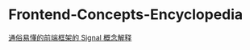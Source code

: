 # Frontend-Concepts-Encyclopedia

[通俗易懂的前端框架的 Signal 概念解释](https://github.com/jsiwa/Frontend-Concepts-Encyclopedia/issues/1)

